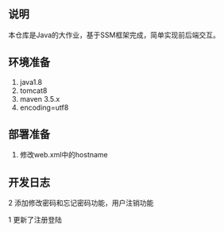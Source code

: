 ## 说明

本仓库是Java的大作业，基于SSM框架完成，简单实现前后端交互。

## 环境准备
1. java1.8
2. tomcat8
3. maven 3.5.x
4. encoding=utf8

## 部署准备
1. 修改web.xml中的hostname

## 开发日志
2 添加修改密码和忘记密码功能，用户注销功能

1 更新了注册登陆